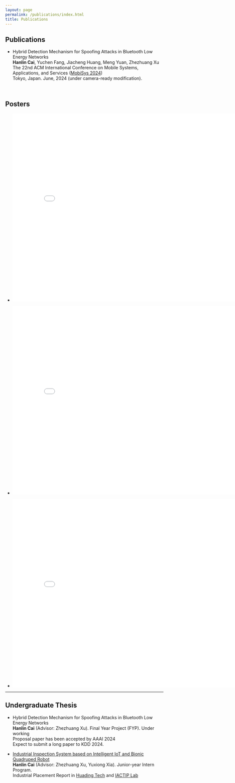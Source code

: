 ```yaml
---
layout: page
permalink: /publications/index.html
title: Publications
---
```


## Publications

- Hybrid Detection Mechanism for Spoofing Attacks in Bluetooth Low Energy Networks<br>**Hanlin Cai**, Yuchen Fang, Jiacheng Huang, Meng Yuan, Zhezhuang Xu<br>The 22nd ACM International Conference on Mobile Systems, Applications, and Services ([MobiSys 2024](https://www.sigmobile.org/mobisys/2024/))<br>Tokyo, Japan. June, 2024 (under camera-ready modification).

  <br>

## Posters

- <embed src="www.github.com/yaruup/yaruup.github.io/blob/main/mypaper/poster/Clinical_Vignettes_Poster.pdf" width="800px" height="600px" type="application/pdf" /> <br>

- <embed src="www.github.com/yaruup/yaruup.github.io/blob/main/mypaper/poster/unt_poster.pdf" width="800px" height="600px" type="application/pdf" /> <br>

- <embed src="raw.githubusercontent.com/yaruup/yaruup.github.io/main/mypaper/poster/Clinical_Vignettes_Poster.pdf" width="800px" height="600px" type="application/pdf" /> <br>


---

## Undergraduate Thesis

- Hybrid Detection Mechanism for Spoofing Attacks in Bluetooth Low Energy Networks<br>**Hanlin Cai** (Advisor: Zhezhuang Xu). Final Year Project (FYP). Under working<br>Proposal paper has been accepted by AAAI 2024<br>Expect to submit a long paper to KDD 2024.

- [Industrial Inspection System based on Intelligent IoT and Bionic Quadruped Robot](https://caihanlin.com/mypaper/thesis/IP-report.pdf)<br>**Hanlin Cai** (Advisor: Zhezhuang Xu, Yuxiong Xia). Junior-year Intern Program.<br>Industrial Placement Report in [Huading Tech](http://www.hdim.com.cn/) and [IACTIP Lab](https://dqxy.fzu.edu.cn/en/)<br>

  <br>
